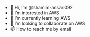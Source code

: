 - 👋 Hi, I’m @shamim-ansari092
- 👀 I’m interested in AWS
- 🌱 I’m currently learning AWS
- 💞️ I’m looking to collaborate on AWS
- 📫 How to reach me by email

<!---
shamim-ansari092/shamim-ansari092 is a ✨ special ✨ repository because its `README.md` (this file) appears on your GitHub profile.
You can click the Preview link to take a look at your changes.
--->
